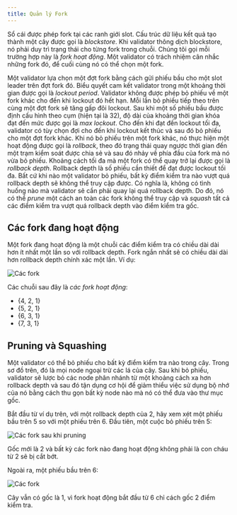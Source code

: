 ```yaml
---
title: Quản lý Fork
---
```


Sổ cái được phép fork tại các ranh giới slot. Cấu trúc dữ liệu kết quả tạo thành một cây được gọi là _blockstore_. Khi validator thông dịch blockstore, nó phải duy trì trạng thái cho từng fork trong chuỗi. Chúng tôi gọi mỗi trường hợp này là _fork hoạt động_. Một validator có trách nhiệm cân nhắc những fork đó, để cuối cùng nó có thể chọn một fork.

Một validator lựa chọn một đợt fork bằng cách gửi phiếu bầu cho một slot leader trên đợt fork đó. Biểu quyết cam kết validator trong một khoảng thời gian được gọi là _lockout period_. Validator không được phép bỏ phiếu về một fork khác cho đến khi lockout đó hết hạn. Mỗi lần bỏ phiếu tiếp theo trên cùng một đợt fork sẽ tăng gấp đôi lockout. Sau khi một số phiếu bầu được định cấu hình theo cụm \(hiện tại là 32\), độ dài của khoảng thời gian khóa đạt đến mức được gọi là _max lockout_. Cho đến khi đạt đến lockout tối đa, validator có tùy chọn đợi cho đến khi lockout kết thúc và sau đó bỏ phiếu cho một đợt fork khác. Khi nó bỏ phiếu trên một fork khác, nó thực hiện một hoạt động được gọi là _rollback_, theo đó trạng thái quay ngược thời gian đến một trạm kiểm soát được chia sẻ và sau đó nhảy về phía đầu của fork mà nó vừa bỏ phiếu. Khoảng cách tối đa mà một fork có thể quay trở lại được gọi là _rollback depth_. Rollback depth là số phiếu cần thiết để đạt được lockout tối đa. Bất cứ khi nào một validator bỏ phiếu, bất kỳ điểm kiểm tra nào vượt quá rollback depth sẽ không thể truy cập được. Có nghĩa là, không có tình huống nào mà validator sẽ cần phải quay lại quá rollback depth. Do đó, nó có thể _prune_ một cách an toàn các fork không thể truy cập và _squash_ tất cả các điểm kiểm tra vượt quá rollback depth vào điểm kiểm tra gốc.

## Các fork đang hoạt động

Một fork đang hoạt động là một chuỗi các điểm kiểm tra có chiều dài dài hơn ít nhất một lần so với rollback depth. Fork ngắn nhất sẽ có chiều dài dài hơn rollback depth chính xác một lần. Ví dụ:

![Các fork](/img/forks.svg)

Các chuỗi sau đây là _các fork hoạt động_:

- {4, 2, 1}
- {5, 2, 1}
- {6, 3, 1}
- {7, 3, 1}

## Pruning và Squashing

Một validator có thể bỏ phiếu cho bất kỳ điểm kiểm tra nào trong cây. Trong sơ đồ trên, đó là mọi node ngoại trừ các lá của cây. Sau khi bỏ phiếu, validator sẽ lược bỏ các node phân nhánh từ một khoảng cách xa hơn rollback depth và sau đó tận dụng cơ hội để giảm thiểu việc sử dụng bộ nhớ của nó bằng cách thu gọn bất kỳ node nào mà nó có thể đưa vào thư mục gốc.

Bắt đầu từ ví dụ trên, với một rollback depth của 2, hãy xem xét một phiếu bầu trên 5 so với một phiếu trên 6. Đầu tiên, một cuộc bỏ phiếu trên 5:

![Các fork sau khi pruning](/img/forks-pruned.svg)

Gốc mới là 2 và bất kỳ các fork nào đang hoạt động không phải là con cháu từ 2 sẽ bị cắt bớt.

Ngoài ra, một phiếu bầu trên 6:

![Các fork](/img/forks-pruned2.svg)

Cây vẫn có gốc là 1, vì fork hoạt động bắt đầu từ 6 chỉ cách gốc 2 điểm kiểm tra.
